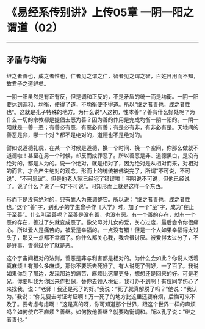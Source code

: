 # 《易经系传别讲》上传05章 一阴一阳之谓道（02）

------

## 矛盾与均衡

继之者善也，成之者性也，仁者见之谓之仁，智者见之谓之智，百姓日用而不知，故君子之道鲜矣。

一阴一阳虽然是有正有反，但是调和正反的，不是矛盾的统一而是均衡。一阴一阳要达到调和、均衡，便得了道，不均衡便不得道。所以“继之者善也，成之者性也”。这就是孔子特殊的地方。为什么说“人这初，性本善”？善有什么好处呢？为什么一切的宗教都是提倡去恶为善？因为善的作用是完成均衡一阴一阳的。一阴一阳就是一善一恶；有善必有恶，有恶必有善；有是必有非，有非必有是。天地间的善恶是非，哪一个对？都不是绝对的，道德也不是绝对的。

譬如说道德礼貌，在某一个时候是道德，换一个时间、换一个空间，你那么做就不道德啦！甚至在另一个时候，却反而成罪恶了。所以善恶是非、道德黑白，是没有绝对的，都是人为的。说一个绝对，就是相对了，因为绝对是从相对而来，对相对的而言，才会产生绝对的观念。形而上的统统被佛说完了，所谓“不可说，不可说”、“不可思议”。但是他老人家已经犯了错误啦！明明说不可说，但他已经说了。说了什么？说了一句“不可说”。可知形而上就是这样一个东西。

形而下是没有绝对的，只有靠人为来调整它。所以说：“继之者善也，成之者性也。”这个“善”字，到孔子的学生曾子作《大学》时，加了一个“至”字，成为“在止于至善”。什么叫至善呢？至善是没有善，也没有恶。有一个善的存在，就有一个恶的存在，善过了头就变成恶了。像父母对儿女的爱，关心过度，最后会令你很痛心。所以爱人是痛苦的，被爱是幸福的。一点没有错！但是一个人如果幸福得太过头了，那又一点都不幸福了。你什么都关心我，我会很讨厌。被爱得太过分了，不是好事，善得过分了就是恶。

这个宇宙间相对的法则，善恶是非与利害都是相对的。为什么会如此？你说人活着真麻烦！有那么多麻烦，那你不要活去死好了。有人说死了倒好，一了百了。我说如果你到了那边，发现那边的痛苦、麻烦比这里更多，想想还是回来的好。可是老兄，你要叫我为你回来作担保，替你去领入境证，我可办不到啊！有位同学伤心了来找我，说：“老师！我还是死了的好。”我说：“死了就真解脱了吗？”他说：“我认为。”我说：“你先要去考证考证啊！万一死了的地方比这里还要麻烦，后悔可来不及了。要考虑考虑啊！”这是真的呀，你可知道那个世界，跟这个世界一样的麻烦吗？如何使它不麻烦？善继。如何教他善继？就要均衡调和。所以孔子说：“继之者善也。”